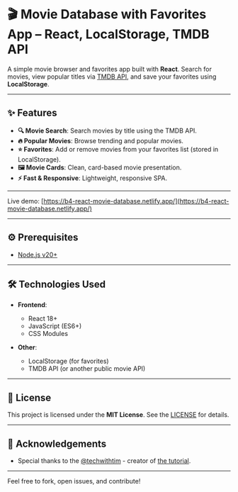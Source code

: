 # 🎬 Movie Database with Favorites App – React, LocalStorage, TMDB API

A simple movie browser and favorites app built with **React**. Search for movies, view popular titles via [TMDB API](https://www.themoviedb.org/), and save your favorites using **LocalStorage**.

---

## ✨ Features

- **🔍 Movie Search**: Search movies by title using the TMDB API.
- **🔥 Popular Movies**: Browse trending and popular movies.
- **⭐ Favorites**: Add or remove movies from your favorites list (stored in LocalStorage).
- **🖼️ Movie Cards**: Clean, card-based movie presentation.
- **⚡ Fast & Responsive**: Lightweight, responsive SPA.

---

Live demo:
[https://b4-react-movie-database.netlify.app/](https://b4-react-movie-database.netlify.app/)

---

## ⚙️ Prerequisites

- [Node.js v20+](https://nodejs.org/en/)

---

## 🛠️ Technologies Used

- **Frontend**:
  - React 18+
  - JavaScript (ES6+)
  - CSS Modules

- **Other**:
  - LocalStorage (for favorites)
  - TMDB API (or another public movie API)

---

## 📄 License

This project is licensed under the **MIT License**. See the [LICENSE](https://opensource.org/license/mit) for details.

---

## 🙌 Acknowledgements

- Special thanks to the [@techwithtim](https://github.com/@techwithtim) - creator of [the tutorial](https://youtu.be/G6D9cBaLViA).

---

Feel free to fork, open issues, and contribute!
